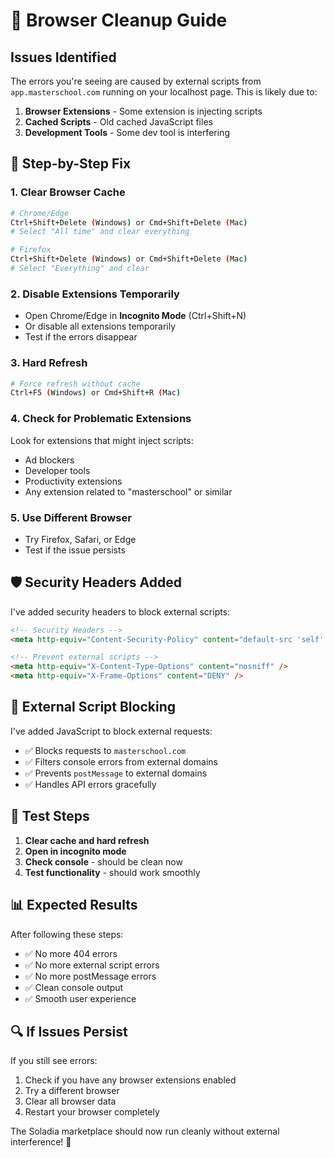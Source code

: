 # 🧹 Browser Cleanup Guide

## Issues Identified
The errors you're seeing are caused by external scripts from `app.masterschool.com` running on your localhost page. This is likely due to:

1. **Browser Extensions** - Some extension is injecting scripts
2. **Cached Scripts** - Old cached JavaScript files
3. **Development Tools** - Some dev tool is interfering

## 🔧 **Step-by-Step Fix**

### 1. **Clear Browser Cache**
```bash
# Chrome/Edge
Ctrl+Shift+Delete (Windows) or Cmd+Shift+Delete (Mac)
# Select "All time" and clear everything

# Firefox
Ctrl+Shift+Delete (Windows) or Cmd+Shift+Delete (Mac)
# Select "Everything" and clear
```

### 2. **Disable Extensions Temporarily**
- Open Chrome/Edge in **Incognito Mode** (Ctrl+Shift+N)
- Or disable all extensions temporarily
- Test if the errors disappear

### 3. **Hard Refresh**
```bash
# Force refresh without cache
Ctrl+F5 (Windows) or Cmd+Shift+R (Mac)
```

### 4. **Check for Problematic Extensions**
Look for extensions that might inject scripts:
- Ad blockers
- Developer tools
- Productivity extensions
- Any extension related to "masterschool" or similar

### 5. **Use Different Browser**
- Try Firefox, Safari, or Edge
- Test if the issue persists

## 🛡️ **Security Headers Added**

I've added security headers to block external scripts:

```html
<!-- Security Headers -->
<meta http-equiv="Content-Security-Policy" content="default-src 'self'; script-src 'self' 'unsafe-inline' 'unsafe-eval'; style-src 'self' 'unsafe-inline'; img-src 'self' data: https:; font-src 'self' https://fonts.gstatic.com; connect-src 'self' http://localhost:8000;" />

<!-- Prevent external scripts -->
<meta http-equiv="X-Content-Type-Options" content="nosniff" />
<meta http-equiv="X-Frame-Options" content="DENY" />
```

## 🚫 **External Script Blocking**

I've added JavaScript to block external requests:

- ✅ Blocks requests to `masterschool.com`
- ✅ Filters console errors from external domains
- ✅ Prevents `postMessage` to external domains
- ✅ Handles API errors gracefully

## 🧪 **Test Steps**

1. **Clear cache and hard refresh**
2. **Open in incognito mode**
3. **Check console** - should be clean now
4. **Test functionality** - should work smoothly

## 📊 **Expected Results**

After following these steps:
- ✅ No more 404 errors
- ✅ No more external script errors
- ✅ No more postMessage errors
- ✅ Clean console output
- ✅ Smooth user experience

## 🔍 **If Issues Persist**

If you still see errors:
1. Check if you have any browser extensions enabled
2. Try a different browser
3. Clear all browser data
4. Restart your browser completely

The Soladia marketplace should now run cleanly without external interference! 🎉

